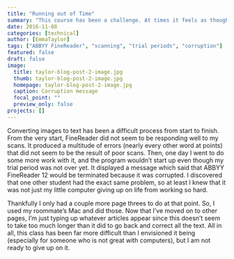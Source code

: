 ```yaml
---
title: "Running out of Time"
summary: "This course has been a challenge. At times it feels as though the very technology which should be helping is doing just the opposite."
date: 2016-11-08
categories: [technical]
author: [EmmaTaylor]
tags: ["ABBYY FineReader", "scanning", "trial periods", "corruption"]
featured: false
draft: false
image:
  title: taylor-blog-post-2-image.jpg
  thumb: taylor-blog-post-2-image.jpg
  homepage: taylor-blog-post-2-image.jpg
  caption: Corruption message
  focal_point: ""
  preview_only: false
projects: []
---
```

Converting images to text has been a difficult process from start to finish. From the very start, FineReader did not seem to be responding well to my scans. It produced a multitude of errors (nearly every other word at points) that did not seem to be the result of poor scans. Then, one day I went to do some more work with it, and the program wouldn’t start up even though my trial period was not over yet. It displayed a message which said that ABBYY FineReader 12 would be terminated because it was corrupted. I discovered that one other student had the exact same problem, so at least I knew that it was not just my little computer giving up on life from working so hard.

Thankfully I only had a couple more page threes to do at that point. So, I used my roommate’s Mac and did those. Now that I’ve moved on to other pages, I’m just typing up whatever articles appear since this doesn’t seem to take too much longer than it did to go back and correct all the text. All in all, this class has been far more difficult than I envisioned it being (especially for someone who is not great with computers), but I am not ready to give up on it.
